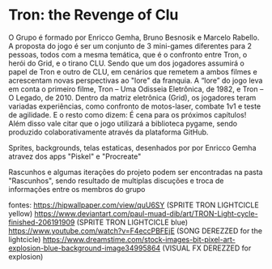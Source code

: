 # Tron: the Revenge of Clu
O Grupo é formado por Enricco Gemha, Bruno Besnosik e Marcelo Rabello. A proposta do jogo é ser um conjunto de 3 mini-games diferentes para 2 pessoas, todos com a mesma temática, que é o confronto entre Tron, o herói do Grid, e o tirano CLU. Sendo que um dos jogadores assumirá o papel de Tron e outro de CLU, em cenários que remetem a ambos filmes e acrescentam novas perspectivas ao "lore" da franquia. A “lore” do jogo leva em conta o primeiro filme, Tron – Uma Odisseia Eletrônica, de 1982, e Tron – O Legado, de 2010. Dentro da matriz eletrônica (Grid), os jogadores teram variadas experiências, como confronto de motos-laser, combate 1v1 e teste de agilidade. E o resto como dizem: É cena para os próximos capítulos! Além disso vale citar que o jogo utilizará a biblioteca pygame, sendo produzido colaborativamente através da plataforma GitHub.

Sprites, backgrounds, telas estaticas, desenhados por por Enricco Gemha atravez dos apps "Piskel" e "Procreate"

Rascunhos e algumas iterações do projeto podem ser encontradas na pasta "Rascunhos", sendo resultado de multiplas discuções e troca de informações entre os membros do grupo


fontes: 
https://hipwallpaper.com/view/quU6SY (SPRITE TRON LIGHTCICLE yellow)
https://www.deviantart.com/paul-muad-dib/art/TRON-Light-cycle-finished-206191909 (SPRITE TRON LIGHTCICLE blue)
https://www.youtube.com/watch?v=F4eccPBFEjE (SONG DEREZZED for the lightcicle)
https://www.dreamstime.com/stock-images-bit-pixel-art-explosion-blue-background-image34995864 (VISUAL FX DEREZZED for explosion)

